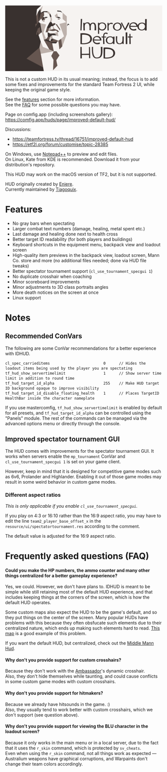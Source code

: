 ![banner](improved_default_hud_banner.png)

This is not a custom HUD in its usual meaning; instead, the focus is to add some fixes and improvements for the standard Team Fortress 2 UI, while keeping the original game style.

See the [features](#features) section for more information.  
See the [FAQ](#frequently-asked-questions-faq) for some possible questions you may have.

Page on comfig.app (including screenshots gallery): https://comfig.app/huds/page/improved-default-hud/

Discussions:
- https://teamfortress.tv/thread/16751/improved-default-hud
- https://etf2l.org/forum/customise/topic-28385

On Windows, use [Notepad++](https://notepad-plus-plus.org) to preview and edit files.  
On Linux, Kate from KDE is recommended. Download it from your distribution's repository.

This HUD may work on the macOS version of TF2, but it is not supported.

HUD originally created by [Eniere](https://github.com/Eniere).  
Currently maintained by [Tiagoquix](https://github.com/Tiagoquix).

# Features

- No gray bars when spectating
- Larger combat text numbers (damage, healing, metal spent etc.)
- Last damage and healing done next to health cross
- Better target ID readability (for both players and buildings)
- Keyboard shortcuts in the equipment menu, backpack view and loadout screen
- High-quality item previews in the backpack view, loadout screen, Mann Co. store and more (no additional files needed; done via HUD file tweaks)
- Better spectator tournament support (`cl_use_tournament_specgui 1`)
- No duplicate crosshair when coaching
- Minor scoreboard improvements
- Minor adjustments to 3D class portraits angles
- More death notices on the screen at once
- Linux support

# Notes

## Recommended ConVars

The following are some ConVar recommendations for a better experience with IDHUD.
```
cl_spec_carrieditems 						0      // Hides the loadout items being used by the player you are spectating
tf_hud_show_servertimelimit 				1      // Show server time limit in addition to round time
tf_hud_target_id_alpha 						255    // Make HUD target ID background opaque to improve visibility
tf_hud_target_id_disable_floating_health 	1      // Places TargetID HealthBar inside the character nameplate
```
If you use mastercomfig, `tf_hud_show_servertimelimit` is enabled by default for all presets, and `tf_hud_target_id_alpha` can be controlled using the "Panels" module. The rest of the commands can be managed via the advanced options menu or directly through the console.

## Improved spectator tournament GUI

The HUD comes with improvements for the spectator tournament GUI. It works when servers enable the `mp_tournament` ConVar and `cl_use_tournament_specgui 1` is set on your game client.

However, keep in mind that it is designed for competitive game modes such as 6v6, Prolander and Highlander. Enabling it out of those game modes may result in some weird behavior in custom game modes.

### Different aspect ratios

*This is only applicable if you enable `cl_use_tournament_specgui`.*

If you play on 4:3 or 16:10 rather than the 16:9 aspect ratio, you may have to edit the line `team2_player_base_offset_x` in the `resource/ui/spectatortournament.res` according to the comment.

The default value is adjusted for the 16:9 aspect ratio.

# Frequently asked questions (FAQ)
#### Could you make the HP numbers, the ammo counter and many other things centralized for a better gameplay experience?

Yes, we could. However, we don't have plans to. IDHUD is meant to be simple while still retaining most of the default HUD experience, and that includes keeping things at the corners of the screen, which is how the default HUD operates.

Some custom maps also expect the HUD to be the game's default, and so they put things on the center of the screen. Many popular HUDs have problems with this because they often obsfucate such elements due to their centralized nature, which ends up making such elements hard to read. [This map](https://steamcommunity.com/sharedfiles/filedetails/?id=2487430950) is a good example of this problem.

If you want the default HUD, but centralized, check out the [Middle Mann Hud](https://gamebanana.com/mods/445578).

#### Why don't you provide support for custom crosshairs?

Because they don't work with the [Ambassador](https://wiki.teamfortress.com/wiki/Ambassador)'s dynamic crosshair.  
Also, they don't hide themselves while taunting, and could cause conflicts in some custom game modes with custom crosshairs.

#### Why don't you provide support for hitmakers?

Because we already have hitsounds in the game. :)  
Also, they usually tend to work better with custom crosshairs, which we don't support (see question above).

#### Why don't you provide support for viewing the BLU character in the loadout screen?

Because it only works in the main menu or in a local server, due to the fact that it uses the `r_skin` command, which is protected by `sv_cheats`.  
Even when using the `r_skin` command, not all things work as expected — Australium weapons have graphical corruptions, and Warpaints don't change their team colors accordingly.
